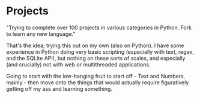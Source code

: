 Projects
========

"Trying to complete over 100 projects in various categories in Python. Fork to learn any new language."

That's the idea; trying this out on my own (also on Python). I have some experience in Python doing very basic scripting
(especially with text, regex, and the SQLite API), but nothing on these sorts of scales, and especially (and crucially)
not with web or multithreaded applications.

Going to start with the low-hanging fruit to start off - Text and Numbers, mainly - then move onto the things that would
actually require figuratively getting off my ass and learning something.

